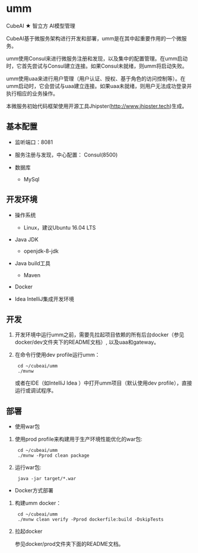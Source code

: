 # umm

CubeAI ★ 智立方 AI模型管理

CubeAI基于微服务架构进行开发和部署，umm是在其中起重要作用的一个微服务。

umm使用Consul来进行微服务注册和发现，以及集中的配置管理。在umm启动时，它首先尝试与Consul建立连接。如果Consul未就绪，则umm将启动失败。

umm使用uaa来进行用户管理（用户认证、授权、基于角色的访问控制等）。在umm启动时，它会尝试与uaa建立连接。如果uaa未就绪，则用户无法成功登录并执行相应的业务操作。

本微服务初始代码框架使用开源工具Jhipster(http://www.jhipster.tech)生成。

## 基本配置

- 监听端口：8081

- 服务注册与发现，中心配置： Consul(8500)

- 数据库

    - MySql
    
## 开发环境


- 操作系统

    - Linux，建议Ubuntu 16.04 LTS
    
- Java JDK

    - openjdk-8-jdk

    
- Java build工具

    - Maven
        
- Docker

- Idea IntelliJ集成开发环境
            

## 开发

1. 开发环境中运行umm之前，需要先拉起项目依赖的所有后台docker（参见docker/dev文件夹下的README文档）, 以及uaa和gateway。

2. 在命令行使用dev profile运行umm：

        cd ~/cubeai/umm
        ./mvnw
        
   或者在IDE（如IntelliJ Idea ）中打开umm项目（默认使用dev profile），直接运行或调试程序。
   

## 部署

- 使用war包

1. 使用prod profile来构建用于生产环境性能优化的war包:

        cd ~/cubeai/umm
        ./mvnw -Pprod clean package

2. 运行war包:

        java -jar target/*.war
        
- Docker方式部署

1. 构建umm docker：

        cd ~/cubeai/umm
        ./mvnw clean verify -Pprod dockerfile:build -DskipTests
        
2. 拉起docker

    参见docker/prod文件夹下面的README文档。

